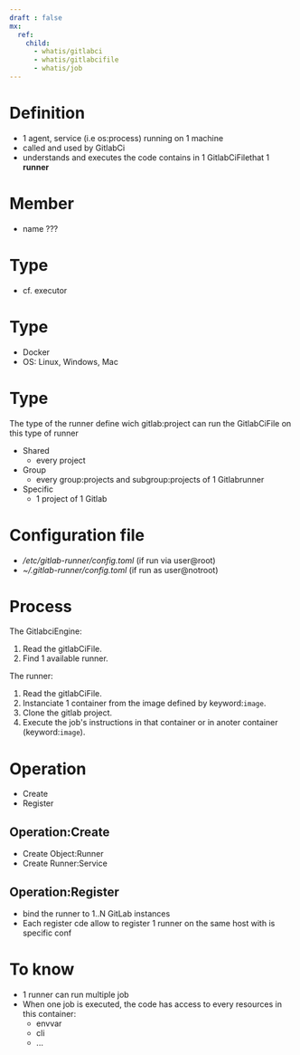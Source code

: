 ```yaml
---
draft : false
mx:
  ref:
    child:
      - whatis/gitlabci
      - whatis/gitlabcifile
      - whatis/job
---
```


# Definition
 - 1 agent, service (i.e os:process) running on 1 machine
 - called and used by GitlabCi
 - understands and executes the code contains in 1 GitlabCiFilethat 1 **runner** 

# Member
- name ???
# Type
- cf. executor
# Type
- Docker
- OS: Linux, Windows, Mac    
# Type
The type of the runner define wich gitlab:project can run the GitlabCiFile on this type of runner
- Shared
  - every project
- Group
  - every group:projects and subgroup:projects of 1 Gitlabrunner
- Specific
  - 1 project of 1 Gitlab

# Configuration file
- */etc/gitlab-runner/config.toml* (if run via user@root)
- *~/.gitlab-runner/config.toml*   (if run as user@notroot)

# Process
The GitlabciEngine:
  1. Read the gitlabCiFile.
  1. Find 1 available runner.

The runner:
  1. Read the gitlabCiFile.
  1. Instanciate 1 container from the image defined by keyword:`image`.
  1. Clone the gitlab project.
  1. Execute the job's instructions in that container or in anoter container (keyword:`image`).

# Operation
- Create
- Register

## Operation:Create
- Create Object:Runner
- Create Runner:Service

## Operation:Register
  - bind the runner to 1..N GitLab instances
  - Each register cde allow to register 1 runner on the same host with is specific conf

# To know
- 1 runner can run multiple job
- When one job is executed, the code has access to every resources in this container:
  - envvar
  - cli
  - ...
